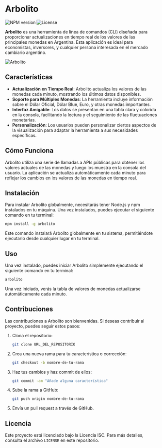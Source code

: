 # Arbolito

![NPM version](https://img.shields.io/npm/v/arbolito)
![License](https://img.shields.io/npm/l/arbolito)

**Arbolito** es una herramienta de línea de comandos (CLI) diseñada para proporcionar actualizaciones en tiempo real de los valores de las principales monedas en Argentina. Esta aplicación es ideal para economistas, inversores, y cualquier persona interesada en el mercado cambiario argentino.

![Arbolito](https://i.postimg.cc/ncJrxJ6C/Screenshot-2024-12-03-at-12-48-36-PM.png)

## Características

- **Actualización en Tiempo Real**: Arbolito actualiza los valores de las monedas cada minuto, mostrando los últimos datos disponibles.
- **Soporte para Múltiples Monedas**: La herramienta incluye información sobre el Dólar Oficial, Dólar Blue, Euro, y otras monedas importantes.
- **Interfaz Amigable**: Los datos se presentan en una tabla clara y colorida en la consola, facilitando la lectura y el seguimiento de las fluctuaciones monetarias.
- **Personalización**: Los usuarios pueden personalizar ciertos aspectos de la visualización para adaptar la herramienta a sus necesidades específicas.

## Cómo Funciona

Arbolito utiliza una serie de llamadas a APIs públicas para obtener los valores actuales de las monedas y luego los muestra en la consola del usuario. La aplicación se actualiza automáticamente cada minuto para reflejar los cambios en los valores de las monedas en tiempo real.

## Instalación

Para instalar Arbolito globalmente, necesitarás tener Node.js y npm instalados en tu máquina. Una vez instalados, puedes ejecutar el siguiente comando en tu terminal:

```bash
npm install -g arbolito
```

Este comando instalará Arbolito globalmente en tu sistema, permitiéndote ejecutarlo desde cualquier lugar en tu terminal.

## Uso

Una vez instalado, puedes iniciar Arbolito simplemente ejecutando el siguiente comando en tu terminal:

```bash
arbolito
```

Una vez iniciado, verás la tabla de valores de monedas actualizarse automáticamente cada minuto.

## Contribuciones

Las contribuciones a Arbolito son bienvenidas. Si deseas contribuir al proyecto, puedes seguir estos pasos:

1. Clona el repositorio:
   ```bash
   git clone URL_DEL_REPOSITORIO
   ```
2. Crea una nueva rama para tu característica o corrección:
   ```bash
   git checkout -b nombre-de-tu-rama
   ```
3. Haz tus cambios y haz commit de ellos:
   ```bash
   git commit -am "Añade alguna característica"
   ```
4. Sube la rama a GitHub:
   ```bash
   git push origin nombre-de-tu-rama
   ```
5. Envía un pull request a través de GitHub.

## Licencia

Este proyecto está licenciado bajo la Licencia ISC. Para más detalles, consulta el archivo `LICENSE` en este repositorio.
